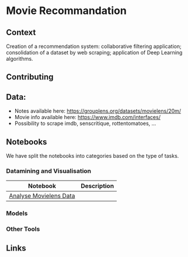 # Movie Recommandation

## Context

Creation of a recommendation system:
collaborative filtering application;
consolidation of a dataset by web scraping;
application of Deep Learning algorithms.

## Contributing

## Data:
* Notes available here: https://grouplens.org/datasets/movielens/20m/
* Movie info available here: https://www.imdb.com/interfaces/
* Possibility to scrape imdb, senscritique, rottentomatoes, …

## Notebooks
We have split the notebooks into categories based on the type of tasks.

### Datamining and Visualisation
| Notebook | Description  |
| -------- |--------------|
| [Analyse Movielens Data](MovieLenReports.ipynb)||

### Models

### Other Tools


## Links


